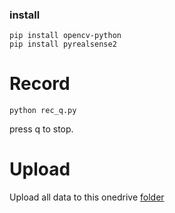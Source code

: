 ### install 
```
pip install opencv-python
pip install pyrealsense2
```

# Record
```
python rec_q.py
```

press q to stop.

# Upload
Upload all data to this onedrive [folder](https://universitysystemnh-my.sharepoint.com/:f:/g/personal/mb1215_usnh_edu/EqjRM3kLggJOmOxGo0Tyu7ABncGwypqRf7GlmbU3aFwzrA?e=WjVz9w)
